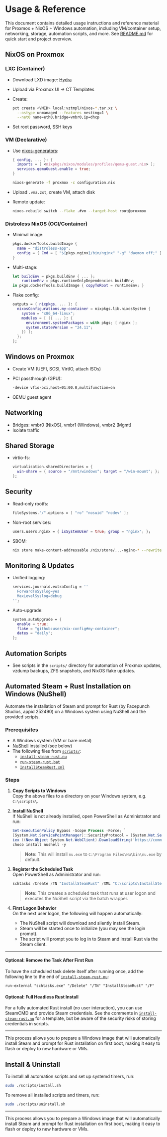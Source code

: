 # Usage & Reference

This document contains detailed usage instructions and reference material for Proxmox + NixOS + Windows automation, including VM/container setup, networking, storage, automation scripts, and more. See [README.md](README.md) for quick start and project overview.

## NixOS on Proxmox

### LXC (Container)

- Download LXD image: [Hydra](https://hydra.nixos.org/job/nixos/release-*/nixos.lxdContainerImage.x86_64-linux/latest)
- Upload via Proxmox UI → CT Templates
- Create:

  ```bash
  pct create <VMID> local:vztmpl/nixos-*.tar.xz \
    --ostype unmanaged --features nesting=1 \
    --net0 name=eth0,bridge=vmbr0,ip=dhcp
  ```

- Set root password, SSH keys

### VM (Declarative)

- Use [nixos-generators](https://github.com/nix-community/nixos-generators):

  ```nix
  { config, ... }: {
    imports = [ <nixpkgs/nixos/modules/profiles/qemu-guest.nix> ];
    services.qemuGuest.enable = true;
  }
  ```

  ```bash
  nixos-generate -f proxmox -c configuration.nix
  ```

- Upload `.vma.zst`, create VM, attach disk
- Remote update:

  ```bash
  nixos-rebuild switch --flake .#vm --target-host root@proxmox
  ```

### Distroless NixOS (OCI/Container)

- Minimal image:

  ```nix
  pkgs.dockerTools.buildImage {
    name = "distroless-app";
    config = { Cmd = [ "${pkgs.nginx}/bin/nginx" "-g" "daemon off;" ]; };
  }
  ```

- Multi-stage:

  ```nix
  let buildEnv = pkgs.buildEnv { ... };
      runtimeEnv = pkgs.runtimeOnlyDependencies buildEnv;
  in pkgs.dockerTools.buildImage { copyToRoot = runtimeEnv; }
  ```

- Flake config:

  ```nix
  outputs = { nixpkgs, ... }: {
    nixosConfigurations.my-container = nixpkgs.lib.nixosSystem {
      system = "x86_64-linux";
      modules = [ ({ ... }: {
        environment.systemPackages = with pkgs; [ nginx ];
        system.stateVersion = "24.11";
      }) ];
    };
  };
  ```

## Windows on Proxmox

- Create VM (UEFI, SCSI, VirtIO, attach ISOs)
- PCI passthrough (GPU):

  ```bash
  -device vfio-pci,host=01:00.0,multifunction=on
  ```

- QEMU guest agent

## Networking

- Bridges: vmbr0 (NixOS), vmbr1 (Windows), vmbr2 (Mgmt)
- Isolate traffic

## Shared Storage

- virtio-fs:

  ```nix
  virtualisation.sharedDirectories = {
    win-share = { source = "/mnt/windows"; target = "/win-mount"; };
  };
  ```

## Security

- Read-only rootfs:

  ```nix
  fileSystems."/".options = [ "ro" "nosuid" "nodev" ];
  ```

- Non-root services:

  ```nix
  users.users.nginx = { isSystemUser = true; group = "nginx"; };
  ```

- SBOM:

  ```bash
  nix store make-content-addressable /nix/store/...-nginx-* --rewrite-outputs > sbom.json
  ```

## Monitoring & Updates

- Unified logging:

  ```nix
  services.journald.extraConfig = ''
    ForwardToSyslog=yes
    MaxLevelSyslog=debug
  '';
  ```

- Auto-upgrade:

  ```nix
  system.autoUpgrade = {
    enable = true;
    flake = "github:user/nix-config#my-container";
    dates = "daily";
  };
  ```

## Automation Scripts

- See scripts in the `scripts/` directory for automation of Proxmox updates, vzdump backups, ZFS snapshots, and NixOS flake updates.

## Automated Steam + Rust Installation on Windows (NuShell)

Automate the installation of Steam and prompt for Rust (by Facepunch Studios, appid 252490) on a Windows system using NuShell and the provided scripts.

### Prerequisites

- A Windows system (VM or bare metal)
- [NuShell](https://www.nushell.sh/) installed (see below)
- The following files from [`scripts/`](scripts/):
  - [`install-steam-rust.nu`](scripts/install-steam-rust.nu)
  - [`run-steam-rust.bat`](scripts/run-steam-rust.bat)
  - [`InstallSteamRust.xml`](scripts/InstallSteamRust.xml)

### Steps

1. **Copy Scripts to Windows**  
   Copy the above files to a directory on your Windows system, e.g. `C:\scripts\`.

2. **Install NuShell**  
   If NuShell is not already installed, open PowerShell as Administrator and run:

   ```powershell
   Set-ExecutionPolicy Bypass -Scope Process -Force; `
   [System.Net.ServicePointManager]::SecurityProtocol = [System.Net.ServicePointManager]::SecurityProtocol -bor 3072; `
   iex ((New-Object System.Net.WebClient).DownloadString('https://community.chocolatey.org/install.ps1'))
   choco install nushell -y
   ```

   > **Note:** This will install `nu.exe` to `C:\Program Files\Nu\bin\nu.exe` by default.

3. **Register the Scheduled Task**  
   Open PowerShell as Administrator and run:

   ```powershell
   schtasks /Create /TN "InstallSteamRust" /XML "C:\scripts\InstallSteamRust.xml"
   ```

   > **Note:** This creates a scheduled task that runs at user logon and executes the NuShell script via the batch wrapper.

4. **First Logon Behavior**  
   On the next user logon, the following will happen automatically:
   - The NuShell script will download and silently install Steam.
   - Steam will be started once to initialize (you may see the login prompt).
   - The script will prompt you to log in to Steam and install Rust via the Steam client.

---

#### Optional: Remove the Task After First Run

To have the scheduled task delete itself after running once, add the following line to the end of [`install-steam-rust.nu`](scripts/install-steam-rust.nu):

```nu
run-external "schtasks.exe" "/Delete" "/TN" "InstallSteamRust" "/F"
```

#### Optional: Full Headless Rust Install

For a fully automated Rust install (no user interaction), you can use SteamCMD and provide Steam credentials. See the comments in [`install-steam-rust.nu`](scripts/install-steam-rust.nu) for a template, but be aware of the security risks of storing credentials in scripts.

---

This process allows you to prepare a Windows image that will automatically install Steam and prompt for Rust installation on first boot, making it easy to flash or deploy to new hardware or VMs.

## Install & Uninstall

To install all automation scripts and set up systemd timers, run:

```bash
sudo ./scripts/install.sh
```

To remove all installed scripts and timers, run:

```bash
sudo ./scripts/uninstall.sh
```

---

This process allows you to prepare a Windows image that will automatically install Steam and prompt for Rust installation on first boot, making it easy to flash or deploy to new hardware or VMs.
